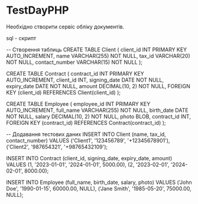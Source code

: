 # TestDayPHP
Необхідно створити сервіс обліку документів.

sql - скрипт

-- Створення таблиць
CREATE TABLE Client (
    client_id INT PRIMARY KEY AUTO_INCREMENT,
    name VARCHAR(255) NOT NULL,
    tax_id VARCHAR(20) NOT NULL,
    contact_number VARCHAR(15) NOT NULL
);

CREATE TABLE Contract (
    contract_id INT PRIMARY KEY AUTO_INCREMENT,
    client_id INT,
    signing_date DATE NOT NULL,
    expiry_date DATE NOT NULL,
    amount DECIMAL(10, 2) NOT NULL,
    FOREIGN KEY (client_id) REFERENCES Client(client_id)
);

CREATE TABLE Employee (
    employee_id INT PRIMARY KEY AUTO_INCREMENT,
    full_name VARCHAR(255) NOT NULL,
    birth_date DATE NOT NULL,
    salary DECIMAL(10, 2) NOT NULL,
    photo BLOB,
    contract_id INT,
    FOREIGN KEY (contract_id) REFERENCES Contract(contract_id)
);


-- Додавання тестових даних
INSERT INTO Client (name, tax_id, contact_number) VALUES
    ('Client1', '123456789', '+12345678901'),
    ('Client2', '987654321', '+98765432109');

INSERT INTO Contract (client_id, signing_date, expiry_date, amount) VALUES
    (1, '2023-01-01', '2024-01-01', 5000.00),
    (2, '2023-02-01', '2024-02-01', 8000.00);

INSERT INTO Employee (full_name, birth_date, salary, photo) VALUES
    ('John Doe', '1990-01-15', 60000.00, NULL),
    ('Jane Smith', '1985-05-20', 75000.00, NULL);


